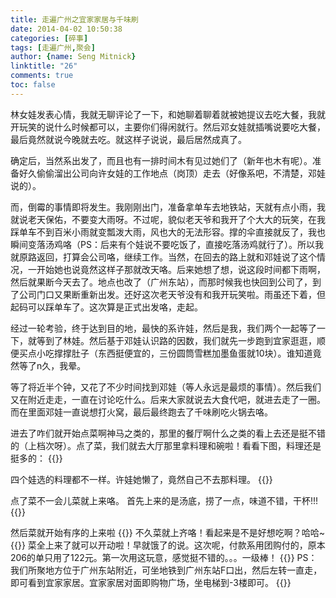 ```yaml
---
title: 走遍广州之宜家家居与千味刷
date: 2014-04-02 10:50:38
categories: [碎事]
tags: [走遍广州,聚会]
author: {name: Seng Mitnick}
linktitle: "26"
comments: true
toc: false
---
```

林女娃发表心情，我就无聊评论了一下，和她聊着聊着就被她提议去吃大餐，我就开玩笑的说什么时候都可以，主要你们得闲就行。然后邓女娃就插嘴说要吃大餐，最后竟然就说今晚就去吃。就这样子说说，最后居然成真了。

确定后，当然系出发了，而且也有一排时间木有见过她们了（新年也木有呢）。准备好久偷偷溜出公司向许女娃的工作地点（岗顶）走去（好像系吧，不清楚，邓娃说的）。

而，倒霉的事情即将发生。我刚刚出门，准备拿单车去地铁站，天就有点小雨，我就说老天保佑，不要变大雨呀。不过呢，貌似老天爷和我开了个大大的玩笑，在我踩单车不到百米小雨就变瓢泼大雨，风也大的无法形容。撑的伞直接就反了，我也瞬间变落汤鸡咯（PS：后来有个娃说不要吃饭了，直接吃落汤鸡就行了）。所以我就原路返回，打算会公司咯，继续工作。当然，在回去的路上就和邓娃说了这个情况，一开始她也说竟然这样子那就改天咯。后来她想了想，说这段时间都下雨啊，然后就果断今天去了。地点也改了（广州东站），而那时候我也快回到公司了，到了公司门口又果断重新出发。还好这次老天爷没有和我开玩笑啦。雨虽还下着，但起码可以踩单车了。这次算是正式出发咯，走起。
<!--more-->
经过一轮考验，终于达到目的地，最快的系许娃，然后是我，我们两个一起等了一下，就等到了林娃。然后基于邓娃认识路的因数，我们就先一步跑到宜家逛逛，顺便买点小吃撑撑肚子（东西挺便宜的，三份圆筒雪糕加墨鱼蛋就10块）。谁知道竟然等了n久，我晕。

等了将近半个钟，又花了不少时间找到邓娃（等人永远是最烦的事情）。然后我们又在附近走走，一直在讨论吃什么。后来大家就说去大食代吧，就进去走了一圈。而在里面邓娃一直说想打火窝，最后最终跑去了千味刷吃火锅去咯。

进去了咋们就开始点菜啊神马之类的，那里的餐厅啊什么之类的看上去还是挺不错的（上档次呀）。点了菜，我们就去大厅那里拿料理和碗啦！看看下图，料理还是挺多的：
{{<img name="1.jpg" full="true" >}}

四个娃选的料理都不一样。许娃她懒了，竟然自己不去那料理。
{{<img name="11.jpg" full="true" >}}

点了菜不一会儿菜就上来咯。
首先上来的是汤底，捞了一点，味道不错，干杯!!!
{{<img name="12.jpg" full="true" >}}

然后菜就开始有序的上来啦
{{<img name="13.jpg" full="true" >}}
不久菜就上齐咯！看起来是不是好想吃啊？哈哈~
{{<img name="14.jpg" full="true" >}}
菜全上来了就可以开动啦！早就饿了的说。这次呢，付款系用团购付的，原本206的单只用了122元。第一次用这玩意，感觉挺不错的。。。一级棒！
{{<note type="danger">}}
PS：我们所聚地方位于广州东站附近，可坐地铁到广州东站F口出，然后左转一直走，即可看到宜家家居。宜家家居对面即购物广场，坐电梯到-3楼即可。
{{</note>}}
